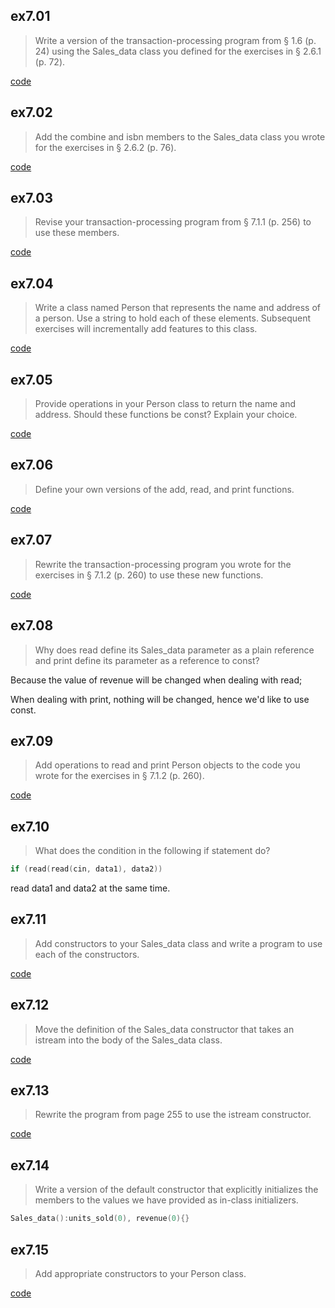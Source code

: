 ## ex7.01
> Write a version of the transaction-processing program from § 1.6 (p. 24) using
> the Sales_data class you defined for the exercises in § 2.6.1 (p. 72).

[code](ex7_01.cpp)

## ex7.02
> Add the combine and isbn members to the Sales_data class you wrote for the 
> exercises in § 2.6.2 (p. 76).

[code](ex7_02.h)

## ex7.03
> Revise your transaction-processing program from § 7.1.1 (p. 256) to use these 
> members.

[code](ex7_03.cpp)

## ex7.04
> Write a class named Person that represents the name and address of a person. 
> Use a string to hold each of these elements. Subsequent exercises will 
> incrementally add features to this class.

[code](ex7_04.h)

## ex7.05
> Provide operations in your Person class to return the name and address. 
> Should these functions be const? Explain your choice.

[code](ex7_05.h)

## ex7.06
> Define your own versions of the add, read, and print functions.

[code](ex7_06.h)

## ex7.07
> Rewrite the transaction-processing program you wrote for the exercises 
> in § 7.1.2 (p. 260) to use these new functions.

[code](ex7_07.cpp)

## ex7.08
> Why does read define its Sales_data parameter as a plain reference and print 
> define its parameter as a reference to const?

Because the value of revenue will be changed when dealing with read;

When dealing with print, nothing will be changed, hence we'd like to use
const.

## ex7.09
> Add operations to read and print Person objects to the code you wrote for the 
> exercises in § 7.1.2 (p. 260).

[code](ex7_09.h)

## ex7.10
> What does the condition in the following if statement do?
```cpp
if (read(read(cin, data1), data2))
```

read data1 and data2 at the same time.

## ex7.11
> Add constructors to your Sales_data class and write a program to use each of 
> the constructors.

[code](ex7_11.h)

## ex7.12
> Move the definition of the Sales_data constructor that takes an istream into 
> the body of the Sales_data class.

[code](ex7_12.h)

## ex7.13
> Rewrite the program from page 255 to use the istream constructor.

[code](ex7_13.cpp)

## ex7.14
> Write a version of the default constructor that explicitly initializes the 
> members to the values we have provided as in-class initializers.

```cpp
Sales_data():units_sold(0), revenue(0){}
```

## ex7.15
> Add appropriate constructors to your Person class.

[code](ex7_15.h)
